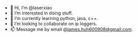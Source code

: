 - 👋 Hi, I’m @laserxiao
- 👀 I’m interested in doing stuff.
- 🌱 I’m currently learning python, java, c++.
- 💞️ I’m looking to collaborate on ip loggers.
- 📫 Message me by email @james.huh600908@gmail.com.

<!---
laserxiao/laserxiao is a ✨ special ✨ repository because its `README.md` (this file) appears on your GitHub profile.
You can click the Preview link to take a look at your changes.
--->

